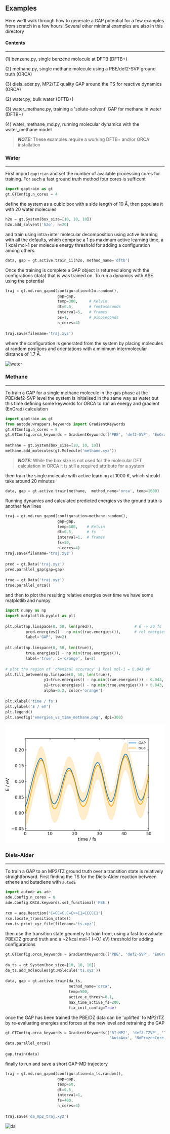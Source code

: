 ## Examples
Here we'll walk through how to generate a GAP potential for a few examples
from scratch in a few hours. Several other minimal examples are also in
 this directory

#### Contents 
***
(1) benzene.py, single benzene molecule at DFTB (DFTB+)

(2) methane.py, single methane molecule using a PBE/def2-SVP ground truth (ORCA)

(3) diels_ader.py, MP2/TZ quality GAP around the TS for reactive dynamics (ORCA)

(2) water.py, bulk water (DFTB+)

(3) water_methane.py, training a 'solute-solvent' GAP for methane in water (DFTB+)

(4) water_methane_md.py, running molecular dynamics with the water_methane model


> **_NOTE:_**  These examples require a working DFTB+ and/or ORCA installation

### Water
***

First import `gaptrian` and set the number of available processing cores for
training. For such a fast ground truth method four cores is sufficent

```python
import gaptrain as gt
gt.GTConfig.n_cores = 4
```

define the system as a cubic box with a side length of 10 Å, then populate it 
with 20 water molecules

```python
h2o = gt.System(box_size=[10, 10, 10])
h2o.add_solvent('h2o', n=20)
```

and train using intra+inter molecular decomposition using active learning with 
all the defaults, which comprise a 1 ps maximum active learning time, a 1 kcal 
mol-1 per molecule energy threshold for adding a configuration among others.

```python
data, gap = gt.active.train_ii(h2o, method_name='dftb')
```

Once the training is complete a GAP object is returned along with the configrations
(data) that is was trained on. To run a dynamics with ASE using the potential 

```python
traj = gt.md.run_gapmd(configuration=h2o.random(),
                       gap=gap,
                       temp=300,     # Kelvin
                       dt=0.5,       # femtoseconds
                       interval=5,   # frames
                       ps=1,         # picoseconds
                       n_cores=4)

traj.save(filename='traj.xyz')
```

where the configuration is generated from the system by placing molecules
at random positions and orientations with a minimum intermolecular distance of
 1.7 Å.


![water](common/dftb_water.gif)


### Methane
***

To train a GAP for a single methane molecule in the gas phase at the PBE/def2-SVP
level the system is initialised in the same way as water but this time defining some
keywords for ORCA to run an energy and gradient (EnGrad) calculation

```python
import gaptrain as gt
from autode.wrappers.keywords import GradientKeywords
gt.GTConfig.n_cores = 8
gt.GTConfig.orca_keywords = GradientKeywords(['PBE', 'def2-SVP', 'EnGrad'])

methane = gt.System(box_size=[10, 10, 10])
methane.add_molecules(gt.Molecule('methane.xyz'))
```

> **_NOTE:_**  While the box size is not used for the molecular DFT calculation in ORCA it is still a required attribute for a system

then train the single molecule with active learning at 1000 K, which should take
around 20 minutes

```python
data, gap = gt.active.train(methane,  method_name='orca', temp=1000)
```

Running dynamics and calculated predicted energies vs the ground truth is another 
few lines

```python
traj = gt.md.run_gapmd(configuration=methane.random(),
                       gap=gap,
                       temp=500,    # Kelvin
                       dt=0.5,      # fs
                       interval=1,  # frames
                       fs=50,
                       n_cores=4)
traj.save(filename='traj.xyz')

pred = gt.Data('traj.xyz')
pred.parallel_gap(gap=gap)

true = gt.Data('traj.xyz')
true.parallel_orca()
```

and then to plot the resulting relative energies over time we have some matplotlib
and numpy 

```python
import numpy as np
import matplotlib.pyplot as plt

plt.plot(np.linspace(0, 50, len(pred)),                  # 0 -> 50 fs
         pred.energies() - np.min(true.energies()),      # rel energies
         label='GAP', lw=2)

plt.plot(np.linspace(0, 50, len(true)),
         true.energies() - np.min(true.energies()),
         label='true', c='orange', lw=2)

# plot the region of 'chemical accuracy' 1 kcal mol-1 = 0.043 eV
plt.fill_between(np.linspace(0, 50, len(true)),
                 y1=true.energies() - np.min(true.energies()) - 0.043,
                 y2=true.energies() - np.min(true.energies()) + 0.043,
                 alpha=0.2, color='orange')

plt.xlabel('time / fs')
plt.ylabel('E / eV')
plt.legend()
plt.savefig('energies_vs_time_methane.png', dpi=300)
```

<img src="common/energies_vs_time_methane.png" width="640">


### Diels-Alder
***

To train a GAP to an MP2/TZ ground truth over a transition state is relatively 
straightforward. First finding the TS for the Diels-Alder reaction between 
ethene and butadiene with `autodE`

```python
import autode as ade
ade.Config.n_cores = 8
ade.Config.ORCA.keywords.set_functional('PBE')

rxn = ade.Reaction('C=CC=C.C=C>>C1=CCCCC1')
rxn.locate_transition_state()
rxn.ts.print_xyz_file(filename='ts.xyz')
```

then use the transition state geometry to train from, using a fast to evaluate
PBE/DZ ground truth and a ~2 kcal mol-1 (~0.1 eV) threshold for adding configurations

```python
gt.GTConfig.orca_keywords = GradientKeywords(['PBE', 'def2-SVP', 'EnGrad'])

da_ts = gt.System(box_size=[10, 10, 10])
da_ts.add_molecules(gt.Molecule('ts.xyz'))

data, gap = gt.active.train(da_ts,
                            method_name='orca',
                            temp=500,
                            active_e_thresh=0.1,
                            max_time_active_fs=200,
                            fix_init_config=True)
```

once the GAP has been trained the PBE/DZ data can be 'uplifted' to MP2/TZ by
re-evaluating energies and forces at the new level and retraining the GAP

```python
gt.GTConfig.orca_keywords = GradientKeywords(['RI-MP2', 'def2-TZVP', 'TightSCF',
                                              'AutoAux', 'NoFrozenCore', 'EnGrad'])
data.parallel_orca()

gap.train(data)
```

finally to run and save a short GAP-MD trajectory

```python
traj = gt.md.run_gapmd(configuration=da_ts.random(),
                       gap=gap,
                       temp=50,
                       dt=0.5,
                       interval=1,
                       fs=400,
                       n_cores=4)

traj.save('da_mp2_traj.xyz')
```

![da](common/da_mp2.gif)


